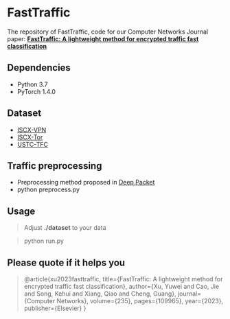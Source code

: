 # FastTraffic
The repository of FastTraffic, code for our Computer Networks Journal paper: [**FastTraffic: A lightweight method for encrypted traffic fast classification**](https://www.sciencedirect.com/science/article/pii/S1389128623004103)


## Dependencies
- Python 3.7
- PyTorch 1.4.0

## Dataset
- [ISCX-VPN](https://www.unb.ca/cic/datasets/vpn.html)
- [ISCX-Tor](https://www.unb.ca/cic/datasets/tor.html)
- [USTC-TFC](https://github.com/yungshenglu/USTC-TFC2016)
  
## Traffic preprocessing
- Preprocessing method proposed in [Deep Packet](https://github.com/munhouiani/Deep-Packet)
- python preprocess.py

## Usage 
> Adjust **./dataset** to your data

> python run.py
## Please quote if it helps you
> @article{xu2023fasttraffic,
  title={FastTraffic: A lightweight method for encrypted traffic fast classification},
  author={Xu, Yuwei and Cao, Jie and Song, Kehui and Xiang, Qiao and Cheng, Guang},
  journal={Computer Networks},
  volume={235},
  pages={109965},
  year={2023},
  publisher={Elsevier}
}




